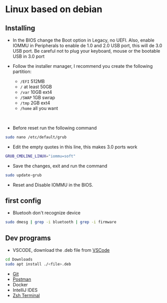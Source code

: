 # Linux based on debian

## Installing
- In the BIOS change the Boot option in Legacy, no UEFI. Also, enable IOMMU in Peripherals to enable de 1.0 and 2.0 USB port, this will de 3.0 USB port. Be careful not to plug your keyboard, mouse or the bootable USB in 3.0 port

- Follow the installer manager, I recommend you create the following partition:
    - `/EFI`    512MB
    - `/`       at least 50GB
    - `/var`   10GB ext4
    - `/SWAP`  1GB swrap
    - `/tmp`   2GB ext4
    - `/home`  all you want

&nbsp;
- Before reset run the following command
```sh
sudo nano /etc/default/grub
```
-   Edit the empty quotes in this line, this makes 3.0 ports work
```sh
GRUB_CMDLINE_LINUX="iommu=soft"
```

-  Save the changes, exit and run the command
```sh
sudo update-grub
```

-   Reset and Disable IOMMU in the BIOS.


## first config
- Bluetooh don't recognize device
```sh
sudo dmesg | grep -i bluetooth | grep -i firmware
```

## Dev programs

- VSCODE, download the .deb file from [VSCode](https://code.visualstudio.com/docs/?dv=linux64_deb)
```sh
cd Downloads
sudo apt install ./<file>.deb
```

- [Git]()
- [Postman]()
- Docker
- IntelliJ IDES
- [Zsh Terminal]()




